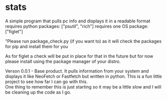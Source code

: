 # stats
A simple program that pulls pc info and displays it in a readable format
requires python packages:
["psutil", "rich"]
requires one OS package:
["figlet"]

"Please run package_check.py (if you want to) as it will check the packages for pip and install them for you

As for figlet a check will be put in place for that in the future but for now please install using the package manager of your distro.

Verson 0.0.1 - Base product.  It pulls information from your system and displays it like NeoFetch or Fastfetch but written in python.  This is a fun little project to see how far I can go with this.  
One thing to remember this is just starting so it may be a little slow and I will be cleaning up the code as I go.
